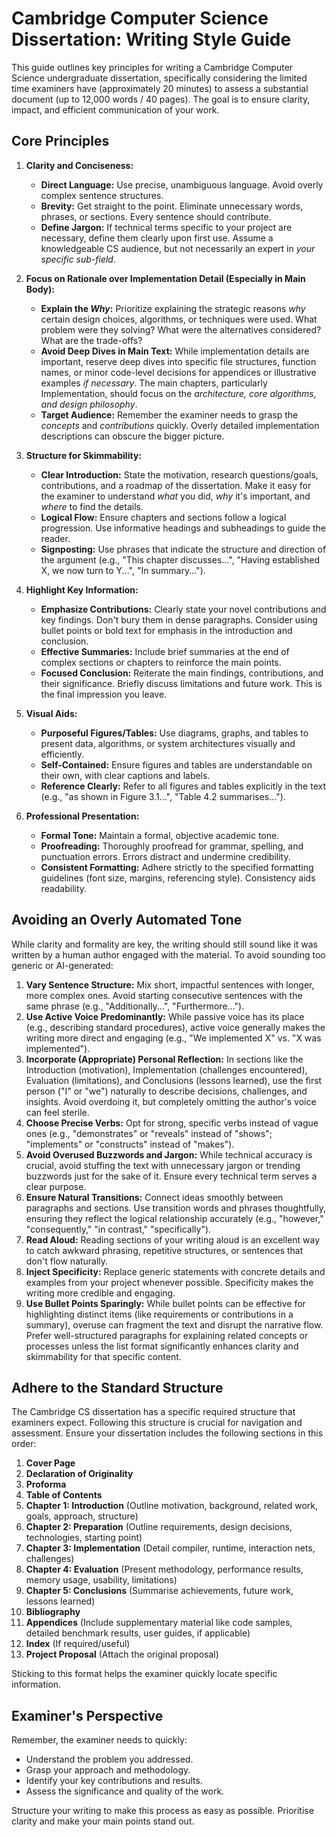 # Cambridge Computer Science Dissertation: Writing Style Guide

This guide outlines key principles for writing a Cambridge Computer Science undergraduate dissertation, specifically considering the limited time examiners have (approximately 20 minutes) to assess a substantial document (up to 12,000 words / 40 pages). The goal is to ensure clarity, impact, and efficient communication of your work.

## Core Principles

1.  **Clarity and Conciseness:**
    *   **Direct Language:** Use precise, unambiguous language. Avoid overly complex sentence structures.
    *   **Brevity:** Get straight to the point. Eliminate unnecessary words, phrases, or sections. Every sentence should contribute.
    *   **Define Jargon:** If technical terms specific to your project are necessary, define them clearly upon first use. Assume a knowledgeable CS audience, but not necessarily an expert in *your specific sub-field*.

2.  **Focus on Rationale over Implementation Detail (Especially in Main Body):**
    *   **Explain the *Why*:** Prioritize explaining the strategic reasons *why* certain design choices, algorithms, or techniques were used. What problem were they solving? What were the alternatives considered? What are the trade-offs?
    *   **Avoid Deep Dives in Main Text:** While implementation details are important, reserve deep dives into specific file structures, function names, or minor code-level decisions for appendices or illustrative examples *if necessary*. The main chapters, particularly Implementation, should focus on the *architecture, core algorithms, and design philosophy*.
    *   **Target Audience:** Remember the examiner needs to grasp the *concepts* and *contributions* quickly. Overly detailed implementation descriptions can obscure the bigger picture.

3.  **Structure for Skimmability:**
    *   **Clear Introduction:** State the motivation, research questions/goals, contributions, and a roadmap of the dissertation. Make it easy for the examiner to understand *what* you did, *why* it's important, and *where* to find the details.
    *   **Logical Flow:** Ensure chapters and sections follow a logical progression. Use informative headings and subheadings to guide the reader.
    *   **Signposting:** Use phrases that indicate the structure and direction of the argument (e.g., "This chapter discusses...", "Having established X, we now turn to Y...", "In summary...").

4.  **Highlight Key Information:**
    *   **Emphasize Contributions:** Clearly state your novel contributions and key findings. Don't bury them in dense paragraphs. Consider using bullet points or bold text for emphasis in the introduction and conclusion.
    *   **Effective Summaries:** Include brief summaries at the end of complex sections or chapters to reinforce the main points.
    *   **Focused Conclusion:** Reiterate the main findings, contributions, and their significance. Briefly discuss limitations and future work. This is the final impression you leave.

5.  **Visual Aids:**
    *   **Purposeful Figures/Tables:** Use diagrams, graphs, and tables to present data, algorithms, or system architectures visually and efficiently.
    *   **Self-Contained:** Ensure figures and tables are understandable on their own, with clear captions and labels.
    *   **Reference Clearly:** Refer to all figures and tables explicitly in the text (e.g., "as shown in Figure 3.1...", "Table 4.2 summarises...").

6.  **Professional Presentation:**
    *   **Formal Tone:** Maintain a formal, objective academic tone.
    *   **Proofreading:** Thoroughly proofread for grammar, spelling, and punctuation errors. Errors distract and undermine credibility.
    *   **Consistent Formatting:** Adhere strictly to the specified formatting guidelines (font size, margins, referencing style). Consistency aids readability.

## Avoiding an Overly Automated Tone

While clarity and formality are key, the writing should still sound like it was written by a human author engaged with the material. To avoid sounding too generic or AI-generated:

1.  **Vary Sentence Structure:** Mix short, impactful sentences with longer, more complex ones. Avoid starting consecutive sentences with the same phrase (e.g., "Additionally...", "Furthermore...").
2.  **Use Active Voice Predominantly:** While passive voice has its place (e.g., describing standard procedures), active voice generally makes the writing more direct and engaging (e.g., "We implemented X" vs. "X was implemented").
3.  **Incorporate (Appropriate) Personal Reflection:** In sections like the Introduction (motivation), Implementation (challenges encountered), Evaluation (limitations), and Conclusions (lessons learned), use the first person ("I" or "we") naturally to describe decisions, challenges, and insights. Avoid overdoing it, but completely omitting the author's voice can feel sterile.
4.  **Choose Precise Verbs:** Opt for strong, specific verbs instead of vague ones (e.g., "demonstrates" or "reveals" instead of "shows"; "implements" or "constructs" instead of "makes").
5.  **Avoid Overused Buzzwords and Jargon:** While technical accuracy is crucial, avoid stuffing the text with unnecessary jargon or trending buzzwords just for the sake of it. Ensure every technical term serves a clear purpose.
6.  **Ensure Natural Transitions:** Connect ideas smoothly between paragraphs and sections. Use transition words and phrases thoughtfully, ensuring they reflect the logical relationship accurately (e.g., "however," "consequently," "in contrast," "specifically").
7.  **Read Aloud:** Reading sections of your writing aloud is an excellent way to catch awkward phrasing, repetitive structures, or sentences that don't flow naturally.
8.  **Inject Specificity:** Replace generic statements with concrete details and examples from your project whenever possible. Specificity makes the writing more credible and engaging.
9.  **Use Bullet Points Sparingly:** While bullet points can be effective for highlighting distinct items (like requirements or contributions in a summary), overuse can fragment the text and disrupt the narrative flow. Prefer well-structured paragraphs for explaining related concepts or processes unless the list format significantly enhances clarity and skimmability for that specific content.

## Adhere to the Standard Structure

The Cambridge CS dissertation has a specific required structure that examiners expect. Following this structure is crucial for navigation and assessment. Ensure your dissertation includes the following sections in this order:

1.  **Cover Page**
2.  **Declaration of Originality**
3.  **Proforma**
4.  **Table of Contents**
5.  **Chapter 1: Introduction** (Outline motivation, background, related work, goals, approach, structure)
6.  **Chapter 2: Preparation** (Outline requirements, design decisions, technologies, starting point)
7.  **Chapter 3: Implementation** (Detail compiler, runtime, interaction nets, challenges)
8.  **Chapter 4: Evaluation** (Present methodology, performance results, memory usage, usability, limitations)
9.  **Chapter 5: Conclusions** (Summarise achievements, future work, lessons learned)
10. **Bibliography**
11. **Appendices** (Include supplementary material like code samples, detailed benchmark results, user guides, if applicable)
12. **Index** (If required/useful)
13. **Project Proposal** (Attach the original proposal)

Sticking to this format helps the examiner quickly locate specific information.

## Examiner's Perspective

Remember, the examiner needs to quickly:
*   Understand the problem you addressed.
*   Grasp your approach and methodology.
*   Identify your key contributions and results.
*   Assess the significance and quality of the work.

Structure your writing to make this process as easy as possible. Prioritise clarity and make your main points stand out. 